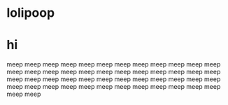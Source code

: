 # lolipoop
<body>
<h1>hi</h1>
<p1>meep meep meep meep meep meep meep meep meep meep meep meep meep meep meep meep meep meep meep meep meep meep meep meep meep meep meep meep meep meep meep meep meep meep meep meep meep meep meep meep meep meep meep meep meep meep meep meep meep meep </p1>
